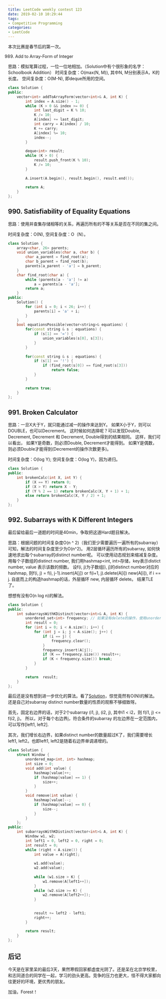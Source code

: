```yaml
---
title: LeetCode weekly contest 123
date: 2019-02-10 10:29:44
tags:
- Competitive Programming
categories:
- LeetCode
---
```


本次比赛是春节后的第一次。

989. Add to Array-Form of Integer

思路：模拟笔算过程，一位一位地相加。（Solution中有个很形象的名字：Schoolbook Addition）
时间复杂度：O(max(N, M)), 其中N, M分别表示A，K的长度。
空间复杂度：O(M-N), 即deque所用的空间。

```cpp
class Solution {
public:
    vector<int> addToArrayForm(vector<int>& A, int K) {
        int index = A.size() - 1;
        while (K > 0 && index >= 0) {
            int last_digit = K % 10;
            K /= 10;
            A[index] += last_digit;
            int carry = A[index] / 10;
            K += carry;
            A[index] %= 10;
            index--;
        }
        
        deque<int> result;
        while (K > 0) {
            result.push_front(K % 10);
            K /= 10;
        }
        
        A.insert(A.begin(), result.begin(), result.end());
        
        return A;
    }
};
```

## 990. Satisfiability of Equality Equations

思路：使用并查集存储相等的关系，再遍历所有的不等关系是否在不同的集之间。

时间复杂度：O(N),
空间复杂度：O（N）。

```cpp
class Solution {
    array<char, 26> parents;
    void union_variables(char a, char b) {
        char a_parent = find_root(a);
        char b_parent = find_root(b);
        parents[a_parent - 'a'] = b_parent;
    }
    char find_root(char a) {
        while (parents[a - 'a'] != a)
            a = parents[a - 'a'];
        return a;
    }
public:
    Solution() {
        for (int i = 0; i < 26; i++) {
            parents[i] = 'a' + i;
        }
    }
    bool equationsPossible(vector<string>& equations) {
        for(const string & s : equations) {
            if (s[1] == '=') {
                union_variables(s[0], s[3]);
            }
        }
        
        for(const string & s : equations) {
            if (s[1] == '!') {
                if (find_root(s[0]) == find_root(s[3]))
                    return false;
            }
        }
        
        return true;
    }
};
```

## 991. Broken Calculator

思路：一旦X大于Y，就只能通过减一的操作来达到Y。
如果X小于Y，则可以DOUBLE，也可以Decrement。
这时候如何选择呢？可以发现Double, Decrement, Decrement 和 Decrement, Double得到的结果相同。
这样，我们可以看出，
如果Y是奇数，则必须Double, Decrement才能得到。
如果Y是偶数，则必须Double才能得到(Decrement的操作次数更多)。

时间复杂度：O(log Y);
空间复杂度：O(log Y)，因为递归。

```cpp
class Solution {
public:
    int brokenCalc(int X, int Y) {
        if (X == Y) return 0;
        if (X > Y) return X - Y;
        if (Y % 2 == 1) return brokenCalc(X, Y + 1) + 1;
        else return brokenCalc(X, Y / 2) + 1;
    }
};
```

## 992. Subarrays with K Different Integers

最后留给最后一道题的时间是40min，争取把这道Hard题目解决。

思路：根据问题的时间复杂度O(n ^ 2)（我们至少需要遍历一遍所有的subarray）可知，解法的时间复杂度至少为O(n^2)。
用2层循环遍历所有的subarray, 如何快速地求出每个subarray的distinct number呢。
可以使用动态规划来缩减复杂度。
用每个子数组的distinct number, 我们用hashmap<int, int>存储，key表示distict number, value 表示该数的频数。
设f(i, j)为子数组[i, j]的distinct number对应的hashmap, 
则f(i, j) = 
f(i, j-1).insert(A[j])
or
f(i+1, j).delete(A[i])
new(A[i]), if i == j.
自底而上的构造hashmap的话，外层循环 new, 内层循环 delete。
结果TLE了。

想想有没有O(n log n)的解法。

```cpp
class Solution {
public:
    int subarraysWithKDistinct(vector<int>& A, int K) {
        unordered_set<int> frequency; // 如果没有delete的操作，使用unordered_set也是可以的
        int result = 0;
        for (int i = 0; i < A.size(); i++) {
            for (int j = i; j < A.size(); j++) {
                if (i == j) {
                    frequency.clear();
                }
                frequency.insert(A[j]);
                if (K == frequency.size()) result++;
                if (K < frequency.size()) break;
            }
        }
        
        return  result;
    }
};
```

最后还是没有想到进一步优化的算法。看了[Solution](https://leetcode.com/problems/subarrays-with-k-different-integers/solution/)，惊觉竟然有O(N)的解法。还是自己对subarray distinct number数量的性质的观察不够细致呀。

首先，固定右边界的话，对于2个subarray (i1, j), (i2, j), 其中i1 < i2，则 f(i1, j) <= f(i2, j)。
所以，对于每个右边界j，符合条件的subarray 的左边界在一定范围内，可以写作[left1, left2].

其次，我们增长右边界，如果distinct number的数量超过K了，我们需要增长left1, left2。也即left1, left2是随着右边界单调递增的。

```cpp
class Solution {
    struct Window {
        unordered_map<int, int> hashmap;
        int size = 0;
        void add(int value) {
            hashmap[value]++;
            if (hashmap[value] == 1) {
                size++;
            }
        } 
        void remove(int value) {
            hashmap[value]--;
            if (hashmap[value] == 0) {
                size--;
            }
        }
    };
public:
    int subarraysWithKDistinct(vector<int>& A, int K) {
        Window w1, w2;
        int left1 = 0, left2 = 0, right = 0;
        int result = 0;
        while (right < A.size()) {
            int value = A[right];
            
            w1.add(value);
            w2.add(value);
            
            while (w1.size > K) {
                w1.remove(A[left1++]);
            }
            while (w2.size >= K) {
                w2.remove(A[left2++]);
            }
            
            
            result += left2 - left1;
            right++;
        }
        
        return result;
    }
};
```

## 后记

今天是在家里呆的最后3天，果然寒假回家都虚度光阴了。还是呆在北京学校里，和志同道合的同学在一起，学习的劲头更高。竞争的压力也更大，怪不得大家都向往更好的环境，更优秀的朋友。
<!-- 下学期开始，就要去商汤实习了。好好把握这样的机会吧。 -->
加油，Forest！